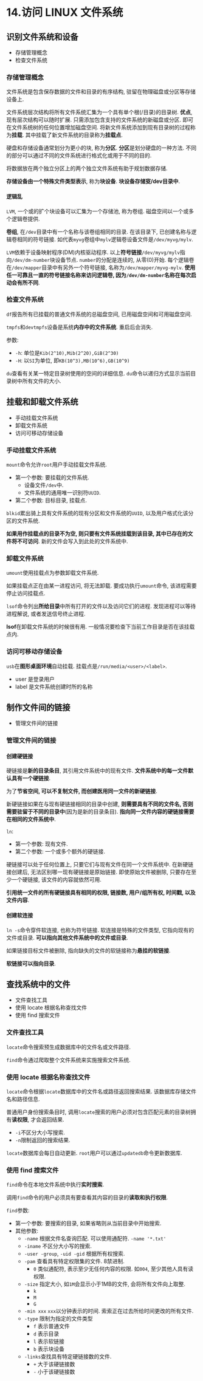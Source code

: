 # 14.访问 LINUX 文件系统

## 识别文件系统和设备

* 存储管理概念
* 检查文件系统

### 存储管理概念

文件系统是包含保存数据的文件和目录的有序结构, 驻留在物理磁盘或分区等存储设备上.

文件系统层次结构将所有文件系统汇集为一个具有单个根(/目录)的目录树. **优点**, 现有层次结构可以随时扩展. 只需添加包含支持的文件系统的新磁盘或分区. 即可在文件系统树的任何位置增加磁盘空间. 将新文件系统添加到现有目录树的过程称为**挂载**. 其中挂载了新文件系统的目录称为**挂载点**.

硬盘和存储设备通常划分为更小的块, 称为**分区**. **分区**是划分硬盘的一种方法. 不同的部分可以通过不同的文件系统进行格式化或用于不同的目的.

将数据放在两个独立分区上的两个独立文件系统有助于规划数据存储.

**存储设备由一个特殊文件类型表示**, 称为**块设备**. **块设备存储叜/dev目录中**.

#### 逻辑乱

`LVM`, 一个或的扩个块设备可以汇集为一个存储池, 称为卷组. 磁盘空间以一个或多个逻辑卷提供.

**卷组**, 在`/dev`目录中有一个名称与该卷组相同的目录. 在该目录下, 已创建名称与逻辑卷相同的符号链接. 如代表`myvg`卷组中`mylv`逻辑卷设备文件是`/dev/myvg/mylv`.

`LVM`依赖于设备映射程序(DM)内核驱动程序. 以上**符号链接**`/dev/myvg/mylv`指向`/dev/dm-number`块设备节点. `number`的分配是连续的, 从零(0)开始. 每个逻辑卷在`/dev/mapper`目录中有另外一个符号链接, 名称为`/dev/mapper/myvg-mylv`. **使用任一可靠且一直的符号链接名称来访问逻辑卷, 因为`/dev/dm-number`名称在每次启动会有所不同**.

### 检查文件系统

`df`报告所有已挂载的普通文件系统的总磁盘空间, 已用磁盘空间和可用磁盘空间.

`tmpfs`和`devtmpfs`设备是系统**内存中的文件系统**. 重启后会消失.

参数:

* `-h`: 单位是`Kib(2^10),Mib(2^20),GiB(2^30)`
* `-H`: 以`SI`为单位, 即`KB(10^3),MB(10^6),GB(10^9)`

`du`查看有关某一特定目录树使用的空间的详细信息. `du`命令以递归方式显示当前目录树中所有文件的大小.

## 挂载和卸载文件系统

* 手动挂载文件系统
* 卸载文件系统
* 访问可移动存储设备

### 手动挂载文件系统

`mount`命令允许`root`用户手动挂载文件系统.

* 第一个参数: 要挂载的文件系统.
	* 设备文件`/dev`中.
	* 文件系统的通用唯一识别符`UUID`.
* 第二个参数: 目标目录, 挂载点.

`blkid`累出骑上具有文件系统的现有分区和文件系统的`UUID`, 以及用户格式化该分区的文件系统.

**如果用作挂载点的目录不为空, 则只要有文件系统挂载到该目录, 其中已存在的文件将不可访问**. 新的文件会写入到此处的文件系统中.

### 卸载文件系统

`umount`使用挂载点为参数卸载文件系统.

如果挂载点正在由某一进程访问, 将无法卸载. 要成功执行`umount`命令, 该进程需要停止访问挂载点.

`lsof`命令列出**所给目录**中所有打开的文件以及访问它们的进程. 发现进程可以等待进程解说, 或者发送信号终止进程.

**lsof**在卸载文件系统的时候很有用. 一般情况要检查下当前工作目录是否在该挂载点内.

### 访问可移动存储设备

`usb`在**图形桌面环境**自动挂载. 挂载点是`/run/media/<user>/<label>`.

* user 是登录用户
* label 是文件系统创建时所的名称

## 制作文件间的链接

* 管理文件间的链接

### 管理文件间的链接

#### 创建硬链接

硬链接是**新的目录条目**, 其引用文件系统中的现有文件. **文件系统中的每一文件默认具有一个硬链接**.

为了**节省空间, 可以不复制文件, 而创建医用同一文件的新硬链接**.

新硬链接如果在与现有硬链接相同的目录中创建, **则需要具有不同的文件名, 否则需要驻留于不同的目录中**(因为是新的目录条目). **指向同一文件内容的硬链接需要在相同的文件系统中**.

`ln`:

* 第一个参数: 现有文件.
* 第二个参数: 一个或多个额外的硬链接.

硬链接可以处于任何位置上, 只要它们与现有文件在同一个文件系统中. 在新硬链接创建后, 无法区别哪一现有硬链接是原始链接. 即使原始文件被删除, 只要存在至少一个硬链接, 该文件的内容就依然可用.

**引用统一文件的所有硬链接具有相同的权限, 链接数, 用户/组所有权, 时间戳, 以及文件内容**.

#### 创建软连接

`ln -s`命令穿件软连接, 也称为符号链接. 软连接是特殊的文件类型, 它指向现有的文件或目录. **可以指向其他文件系统中的文件或目录**.

如果链接目标文件被删除, 指向缺失的文件的软链接称为**悬挂的软链接**.

**软链接可以指向目录**.

## 查找系统中的文件

* 文件查找工具
* 使用 locate 根据名称查找文件
* 使用 find 搜索文件

### 文件查找工具

`locate`命令搜索预生成数据库中的文件名或文件路径.

`find`命令通过爬取整个文件系统来实施搜索文件系统.

### 使用 locate 根据名称查找文件

`locate`命令根据`locate`数据库中的文件名或路径返回搜索结果. 该数据库存储文件名和路径信息.

普通用户身份搜索条目时, 调用`locate`搜索的用户必须对包含匹配元素的目录树拥有**读权限**, 才会返回结果.

* `-i`不区分大小写搜索.
* `-n`限制返回的搜索结果.

`locate`数据库会每日自动更新. `root`用户可以通过`updatedb`命令更新数据库.

### 使用 find 搜索文件

`find`命令在本地文件系统中执行**实时搜索**.

调用`find`命令的用户必须具有要查看其内容的目录的**读取和执行权限**.

`find`参数:

* 第一个参数: 要搜索的目录, 如果省略则从当前目录中开始搜索.
* 其他参数:
	* `-name` 根据文件名查询匹配. 可以使用通配符. `-name '*.txt'`
	* `-iname` 不区分大小写的搜索.
	* `-user -group`, `-uid -gid` 根据所有权搜索.
	* `-pam` 查看具有特定权限集的文件. 8禁进制.
		* `0` 类似通配符, 表示至少无任何内容的权限. 如`004`, 至少其他人具有读权限.
	* `-size` 指定大小, 如`1M`会显示小于1MB的文件, 会将所有文件向上取整.
		* `k`
		* `M`
		* `G`
	* `-min xxx` `xxx`以分钟表示的时间. 索索正在过去所给时间更改的所有文件.
	* `-type` 限制为指定的文件类型
		* `f` 表示普通文件
		* `d` 表示目录
		* `l` 表示软链接
		* `b` 表示块设备
	* `-links`查找具有特定硬链接数的文件.
		* `+` 大于该硬链接数
		* `-` 小于该硬链接数
